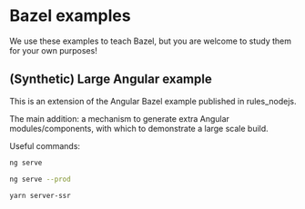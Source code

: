 # Bazel examples

We use these examples to teach Bazel, but you are welcome to study them
for your own purposes!

## (Synthetic) Large Angular example

This is an extension of the Angular Bazel example published in rules_nodejs.

The main addition: a mechanism to generate extra Angular modules/components,
with which to demonstrate a large scale build.

Useful commands:

```bash
ng serve
```

```bash
ng serve --prod
```

```bash
yarn server-ssr
```
